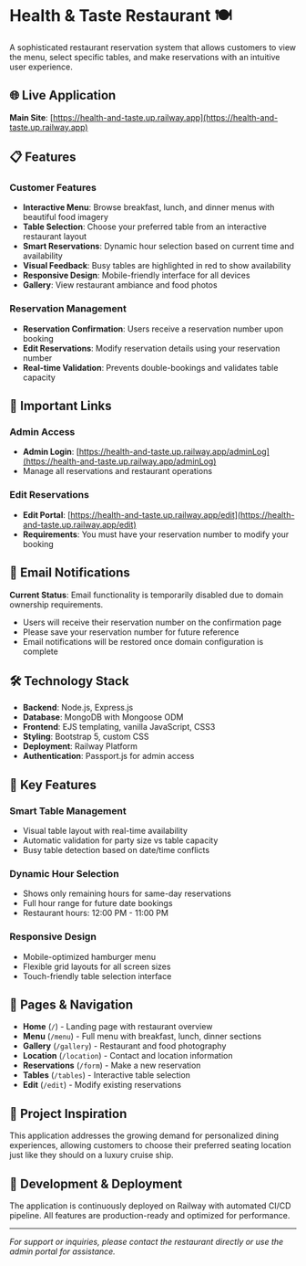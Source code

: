 # Health & Taste Restaurant 🍽️

A sophisticated restaurant reservation system that allows customers to view the menu, select specific tables, and make reservations with an intuitive user experience.

## 🌐 Live Application

**Main Site**: [https://health-and-taste.up.railway.app](https://health-and-taste.up.railway.app)

## 📋 Features

### Customer Features
- **Interactive Menu**: Browse breakfast, lunch, and dinner menus with beautiful food imagery
- **Table Selection**: Choose your preferred table from an interactive restaurant layout
- **Smart Reservations**: Dynamic hour selection based on current time and availability
- **Visual Feedback**: Busy tables are highlighted in red to show availability
- **Responsive Design**: Mobile-friendly interface for all devices
- **Gallery**: View restaurant ambiance and food photos

### Reservation Management
- **Reservation Confirmation**: Users receive a reservation number upon booking
- **Edit Reservations**: Modify reservation details using your reservation number
- **Real-time Validation**: Prevents double-bookings and validates table capacity

## 🔗 Important Links

### Admin Access
- **Admin Login**: [https://health-and-taste.up.railway.app/adminLog](https://health-and-taste.up.railway.app/adminLog)
- Manage all reservations and restaurant operations

### Edit Reservations
- **Edit Portal**: [https://health-and-taste.up.railway.app/edit](https://health-and-taste.up.railway.app/edit)
- **Requirements**: You must have your reservation number to modify your booking

## 📧 Email Notifications

**Current Status**: Email functionality is temporarily disabled due to domain ownership requirements. 

- Users will receive their reservation number on the confirmation page
- Please save your reservation number for future reference
- Email notifications will be restored once domain configuration is complete

## 🛠️ Technology Stack

- **Backend**: Node.js, Express.js
- **Database**: MongoDB with Mongoose ODM
- **Frontend**: EJS templating, vanilla JavaScript, CSS3
- **Styling**: Bootstrap 5, custom CSS
- **Deployment**: Railway Platform
- **Authentication**: Passport.js for admin access

## 🚀 Key Features

### Smart Table Management
- Visual table layout with real-time availability
- Automatic validation for party size vs table capacity
- Busy table detection based on date/time conflicts

### Dynamic Hour Selection
- Shows only remaining hours for same-day reservations
- Full hour range for future date bookings
- Restaurant hours: 12:00 PM - 11:00 PM

### Responsive Design
- Mobile-optimized hamburger menu
- Flexible grid layouts for all screen sizes
- Touch-friendly table selection interface

## 📱 Pages & Navigation

- **Home** (`/`) - Landing page with restaurant overview
- **Menu** (`/menu`) - Full menu with breakfast, lunch, dinner sections
- **Gallery** (`/gallery`) - Restaurant and food photography
- **Location** (`/location`) - Contact and location information
- **Reservations** (`/form`) - Make a new reservation
- **Tables** (`/tables`) - Interactive table selection
- **Edit** (`/edit`) - Modify existing reservations

## 🎯 Project Inspiration

<!-- This project was born after a cruise famous for its food in the caribbean.
Because the experience is everything, and its not always about the food but the location and THE VIEW.

Did you know?
19% of adults want to pick their exact table when making a reservation.
National Household Survey 2020 -->

This application addresses the growing demand for personalized dining experiences, allowing customers to choose their preferred seating location just like they should on a luxury cruise ship.

## 🔧 Development & Deployment

The application is continuously deployed on Railway with automated CI/CD pipeline. All features are production-ready and optimized for performance.

---

*For support or inquiries, please contact the restaurant directly or use the admin portal for assistance.*
